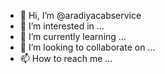 - 👋 Hi, I’m @aradiyacabservice
- 👀 I’m interested in ...
- 🌱 I’m currently learning ...
- 💞️ I’m looking to collaborate on ...
- 📫 How to reach me ...

<!---
aradiyacabservice/aradiyacabservice is a ✨ special ✨ repository because its `README.md` (this file) appears on your GitHub profile.
You can click the Preview link to take a look at your changes.
--->
